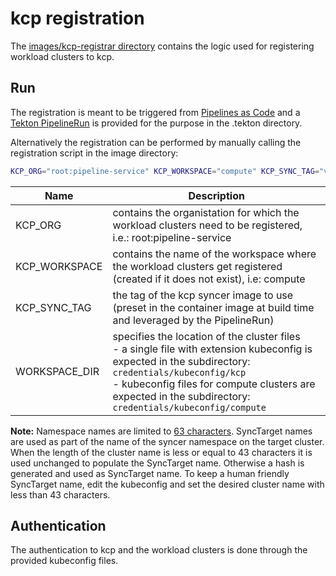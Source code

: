 # kcp registration

The [images/kcp-registrar directory](../images/kcp-registrar) contains the logic used for registering workload clusters to kcp.

## Run

The registration is meant to be triggered from [Pipelines as Code](https://pipelinesascode.com/) and a [Tekton PipelineRun](../operator/gitops/sre/.tekton/kcp-registration.yaml) is provided for the purpose in the .tekton directory.

Alternatively the registration can be performed by manually calling the registration script in the image directory:

```bash
KCP_ORG="root:pipeline-service" KCP_WORKSPACE="compute" KCP_SYNC_TAG="v0.9.0" WORKSPACE_DIR="/workspace" ./register.sh
```

| Name | Description |
|------|-------------|
| KCP_ORG | contains the organistation for which the workload clusters need to be registered, i.e.: root:pipeline-service|
| KCP_WORKSPACE | contains the name of the workspace where the workload clusters get registered (created if it does not exist), i.e: compute|
| KCP_SYNC_TAG | the tag of the kcp syncer image to use (preset in the container image at build time and leveraged by the PipelineRun)|
| WORKSPACE_DIR | specifies the location of the cluster files<br> - a single file with extension kubeconfig is expected in the subdirectory: `credentials/kubeconfig/kcp`<br> - kubeconfig files for compute clusters are expected in the subdirectory: `credentials/kubeconfig/compute`|

**Note:**
Namespace names are limited to [63 characters](https://kubernetes.io/docs/concepts/overview/working-with-objects/names/#dns-label-names). SyncTarget names are used as part of the name of the syncer namespace on the target cluster. When the length of the cluster name is less or equal to 43 characters it is used unchanged to populate the SyncTarget name. Otherwise a hash is generated and used as SyncTarget name. To keep a human friendly SyncTarget name, edit the kubeconfig and set the desired cluster name with less than 43 characters.

## Authentication

The authentication to kcp and the workload clusters is done through the provided kubeconfig files.
